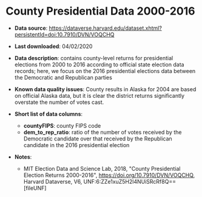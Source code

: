 # County Presidential Data 2000-2016


- **Data source**: https://dataverse.harvard.edu/dataset.xhtml?persistentId=doi:10.7910/DVN/VOQCHQ

- **Last downloaded**: 04/02/2020

- **Data description**: contains county-level returns for presidential elections from 2000 to 2016 according to official state election data records; here, we focus on the 2016 presidential elections data between the Democratic and Republican parties

- **Known data quality issues**: County results in Alaska for 2004 are based on official Alaska data, but it is clear the district returns significantly overstate the number of votes cast.

- **Short list of data columns**: 
	- **countyFIPS**: county FIPS code
	- **dem_to_rep_ratio**: ratio of the number of votes received by the Democratic candidate over that received by the Republican candidate in the 2016 presidential election

- **Notes**: 
	- MIT Election Data and Science Lab, 2018, "County Presidential Election Returns 2000-2016", https://doi.org/10.7910/DVN/VOQCHQ, Harvard Dataverse, V6, UNF:6:ZZe1xuZ5H2l4NUiSRcRf8Q== [fileUNF]
